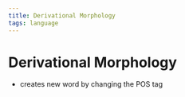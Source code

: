```yaml
---
title: Derivational Morphology
tags: language
---
```


# Derivational Morphology
- creates new word by changing the POS tag


























